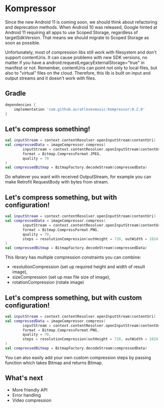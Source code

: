 # Kompressor
Since the new Android 11 is coming soon, we should think about refactoring and deprecation methods.
When Android 10 was released, Google hinted at Android 11 requiring all apps to use Scoped Storage, regardless of targetSdkVersion.
That means we should migrate to Scoped Storage as soon as possible. 

Unfortunately, most of compression libs still work with filesystem and don't support contentUris. It can cause problems with new SDK versions, no matter if you have a android:requestLegacyExternalStorage=”true" in manifest or not.
Remember, contentUris can point not only to local files, but also to "virtual" files on the cloud. Therefore, this lib is built on input and output streams and it doesn't work with files.

## Gradle
```groovy
dependencies {
    implementation 'com.github.airatlovesmusic:Kompressor:0.2.0'
}
```
## Let's compress something!
```kotlin
val inputStream = context.contentResolver.openInputStream(contentUri)
val compressedData = imageCompressor.compress(
        inputStream = context.contentResolver.openInputStream(contentUri),
        format = Bitmap.CompressFormat.JPEG,
        quality = 70
)
val compressedBitmap = BitmapFactory.decodeStream(compressedData)
```
Do whatever you want with received OutputStream, for example you can make Retrofit RequestBody with bytes from stream.

## Let's compress something, but with configuration!
```kotlin
val inputStream = context.contentResolver.openInputStream(contentUri)
val compressedData = imageCompressor.compress(
        inputStream = context.contentResolver.openInputStream(contentUri),
        format = Bitmap.CompressFormat.PNG,
        quality = 70,
        steps = resolutionCompression(outHeight = 720, outWidth = 1024) + sizeCompression(FILE_MAX_SIZE)
)
val compressedBitmap = BitmapFactory.decodeStream(compressedData)
```
This library has multiple compression constraints you can combine: 
- resolutionCompression (set up required height and width of result image), 
- sizeCompression (set up max file size of image), 
- rotationCompression (rotate image)
## Let's compress something, but with custom configuration!
```kotlin
val inputStream = context.contentResolver.openInputStream(contentUri)
val compressedData = imageCompressor.compress(
        inputStream = context.contentResolver.openInputStream(contentUri),
        format = Bitmap.CompressFormat.PNG,
        quality = 70,
        steps = resolutionCompression(outHeight = 720, outWidth = 1024) + { bm: Bitmap -> bm }
)
val compressedBitmap = BitmapFactory.decodeStream(compressedData)
```
You can also easily add your own custom compression steps by passing function which takes Bitmap and returns Bitmap.
## What's next
- More friendly API
- Error handling
- Video compression
